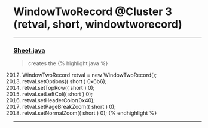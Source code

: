# WindowTwoRecord @Cluster 3 (retval, short, windowtworecord)

***

### [Sheet.java](https://searchcode.com/codesearch/view/15642365/)
> creates the 
{% highlight java %}
2012. WindowTwoRecord retval = new WindowTwoRecord();
2014. retval.setOptions(( short ) 0x6b6);
2015. retval.setTopRow(( short ) 0);
2016. retval.setLeftCol(( short ) 0);
2017. retval.setHeaderColor(0x40);
2018. retval.setPageBreakZoom(( short ) 0);
2019. retval.setNormalZoom(( short ) 0);
{% endhighlight %}

***

